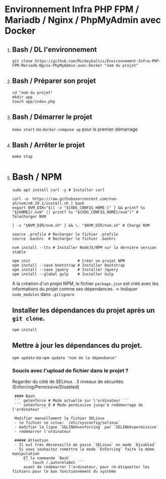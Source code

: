 # Environnement Infra PHP FPM / Mariadb / Nginx / PhpMyAdmin avec Docker

1. 
    ## Bash / DL l'environnement
    ``` 
    git clone https://github.com/MickeySaltis/Environnement-Infra-PHP-FPM-Mariadb-Nginx-PhpMyAdmin-avec-Docker "nom du projet" 
    ```



2. 
    ## Bash / Préparer son projet
    ```
    cd "nom du projet"
    mkdir app
    touch app/index.php
    ```



3. 
    ## Bash / Démarrer le projet
    ```make start``` ou ```docker-compose up``` pour le premier démarrage



4. 
    ## Bash / Arrêter le projet
    ```make stop```



5. 
    # Bash / NPM
    ```
    sudo apt install curl -y # Installer curl

    curl -o- https://raw.githubusercontent.com/nvm-sh/nvm/v0.39.1/install.sh | bash
    export NVM_DIR="$([ -z "${XDG_CONFIG_HOME-}" ] && printf %s "${HOME}/.nvm" || printf %s "${XDG_CONFIG_HOME}/nvm")" # Télécharger NVM

    [ -s "$NVM_DIR/nvm.sh" ] && \. "$NVM_DIR/nvm.sh" # Charge NVM 

    source .profile # Recharger le fichier .profile
    source .bashrc  # Recharger le fichier .bashrc

    nvm install --lts # Installer NodeJS/NPM sur la dernière version stable
    ```
    ```
    npm init                     # Créer un projet NPM
    npm install --save bootstrap # Installer Bootstrap
    npm install --save jquery    # Installer Jquery
    npm install --global gulp    # Installer Gulp
    ```
    A la création d'un projet NPM, le fichier `package.json` est créé avec les informations du projet comme ses dépendances.
    -> Indiquer `node_modules` dans `.gitignore`



    ## Installer les dépendances du projet après un `git clone`.
    ``` npm install ```   
  
  
  
    ## Mettre à jour les dépendances du projet.
    ``` npm update ``` ou ``` npm update "nom de la dépendance" ```  
    
    ### Soucis avec l'upload de fichier dans le projet ?
    Regarder du côté de SELinux
        . 3 niveaux de sécurités (Enforcing/Permissive/Disabled)
        
        #### Bash
        ``` getenforce # Mode actuelle sur l'ordinateur ```
        ``` setenforce 0 # Mode permissive jusqu'à redémarrage de l'ordinateur ```
        
        Modifier manuellement le fichier SELinux
        - le fichier se situe: `/etc/sysconfig/selinux`
        - modifier la ligne `SELINUX=enforcing` par `SELINUX=permissive`
        - redémarrer l'ordinateur
        
        ##### Attention 
        - Il est très déconseillé de passe `SELinux` en mode `Disabled`
        - Si vous souhaitez remettre le mode `Enforcing` faite la même manipulation 
            ET la commande `Bash`
            ``` touch /.autorelabel ``` 
            avant de redémarrer l'ordinateur, pour ré-étiquetter les fichiers pour le bon fonctionnement du système
